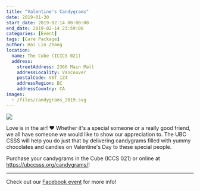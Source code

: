 ```yaml
---
title: "Valentine's Candygrams"
date: 2019-01-30
start_date: 2019-02-14 00:00:00
end_date: 2019-02-14 23:59:00
categories: [Event]
tags: [Care Package]
author: Hai Lin Zhang
location:
  name: The Cube (ICICS 021)
  address:
    streetAddress: 2366 Main Mall
    addressLocality: Vancouver
    postalCode: V6T 1Z4
    addressRegion: BC
    addressCountry: CA
images:
  - /files/candygrams_2019.svg
---
```


![](/files/candygrams_2019.svg)

Love is in the air! ♥ Whether it's a special someone or a really good friend, we all have someone we would like to show our appreciation to. The UBC CSSS will help you do just that by delivering candygrams filled with yummy chocolates and candies on Valentine's Day to these special people.

Purchase your candygrams in the Cube (ICCS 021) or online at https://ubccsss.org/candygrams/!

---

Check out our [Facebook event](https://www.facebook.com/events/1044570625745615/) for more info!
